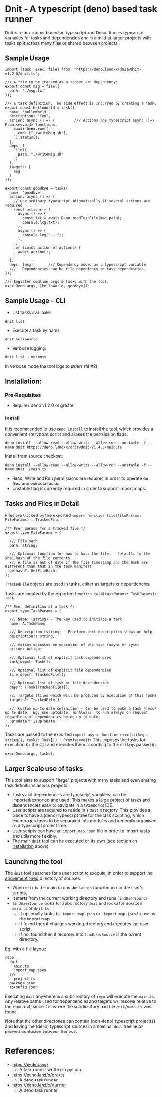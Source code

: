 # Dnit - A typescript (deno) based task runner

Dnit is a task runner based on typescript and Deno.  It uses typescript variables for tasks and dependencies and is aimed at larger projects with tasks split across many files or shared between projects.


## Sample Usage

```
import {task, exec, file} from  "https://deno.land/x/dnit@dnit-v1.2.0/dnit.ts";

/// A file to be tracked as a target and dependency:
export const msg = file({
  path: './msg.txt'
});

/// A task definition.  No side effect is incurred by creating a task.
export const helloWorld = task({
  name: 'helloWorld',
  description: "foo",
  action: async () => {         /// Actions are typescript async ()=> Promise<void> functions.
    await Deno.run({
      cmd: ["./writeMsg.sh"],
    }).status();
  },
  deps: [
    file({
      path: "./writeMsg.sh"
    })
  ],
  targets: [
    msg
  ]
});

export const goodbye = task({
  name: 'goodbye',
  action: async () => {
    // use ordinary typescript idiomatically if several actions are required
    const actions = [
      async () => {
        const txt = await Deno.readTextFile(msg.path);
        console.log(txt);
      },
      async () => {
        console.log("...");
      },
    ];
    for (const action of actions) {
      await action();
    }
  },
  deps: [msg]       /// Dependency added as a typescript variable
  ///   Dependencies can be file dependency or task dependencies.
});

/// Register cmdline args & tasks with the tool.
exec(Deno.args, [helloWorld, goodbye]);
```

## Sample Usage - CLI

* List tasks available:
```
dnit list
```

* Execute a task by name:
```
dnit helloWorld
```

* Verbose logging:
```
dnit list --verbose
```
In verbose mode the tool logs to stderr (fd #2)

## Installation:

### Pre-Requisites
* Requires deno v1.2.0 or greater

### Install

It is recommended to use `deno install` to install the tool, which provides a convenient entrypoint script and aliases the permission flags.

```
deno install --allow-read --allow-write --allow-run --unstable -f --name dnit https://deno.land/x/dnit@dnit-v1.4.0/main.ts
```

Install from source checkout:
```
deno install --allow-read --allow-write --allow-run --unstable -f --name dnit ./main.ts
```

* Read, Write and Run permissions are required in order to operate on files and execute tasks.
* Unstable flag is currently required in order to support import maps.

## Tasks and Files in Detail

Files are tracked by the exported `export function file(fileParams: FileParams) : TrackedFile`

```
/** User params for a tracked file */
export type FileParams = {

  /// File path
  path: string;

  /// Optional function for how to hash the file.   Defaults to the sha1 hash of the file contents.
  /// A file is out of date if the file timestamp and the hash are different than that in the task manifest
  gethash?: GetFileHash;
};
```

`TrackedFile` objects are used in tasks, either as targets or dependencies.

Tasks are created by the exported `function task(taskParams: TaskParams): Task`

```
/** User definition of a task */
export type TaskParams = {

  /// Name: (string) - The key used to initiate a task
  name: A.TaskName;

  /// Description (string) - Freeform text description shown on help
  description?: string;

  /// Action executed on execution of the task (async or sync)
  action: Action;

  /// Optional list of explicit task dependencies
  task_deps?: Task[];

  /// Optional list of explicit file dependencies
  file_deps?: TrackedFile[];

  /// Optional list of task or file dependencies
  deps?: (Task|TrackedFile)[];

  /// Targets (files which will be produced by execution of this task)
  targets?: TrackedFile[];

  /// Custom up-to-date definition - Can be used to make a task *less* up to date.  Eg; use uptodate: runAlways  to run always on request regardless of dependencies being up to date.
  uptodate?: IsUpToDate;
};
```

Tasks are passed to the exported `export async function exec(cliArgs: string[], tasks: Task[]) : Promise<void>`
This exposes the tasks for execution by the CLI and executes them according to the `cliArgs` passed in.

```
exec(Deno.args, tasks);
```

## Larger Scale use of tasks

This tool aims to support "large" projects with many tasks and even sharing task definitions across projects.

* Tasks and dependencies are typescript variables, can be imported/exported and used.  This makes a large project of tasks and dependencies easy to navigate in a typescript IDE.
* User scripts are required to reside in a `dnit` directory.  This provides a place to have a (deno) typescript tree for the task scripting, which encourages tasks to be separated into modules and generally organised as a typescript project tree.
* User scripts can have an `import_map.json` file in order to import tasks and utils more flexibly.
* The main `dnit` tool can be executed on its own (see section on [Installation](#Installation) above)

## Launching the tool

The `dnit` tool searches for a user script to execute, in order to support the [abovementioned](#Larger-Scale-use-of-tasks) directory of sources.

* When `dnit` is the  main it runs the `launch` function to run the user's scripts.
* It starts from the current working directory and runs `findUserSource`
* `findUserSource` looks for subdirectory `dnit` and looks for sources `main.ts` or `dnit.ts`
  * It optionally looks for `import_map.json` or `.import_map.json` to use as the import map.
  * If found then it changes working directory and executes the user script.
  * If not found then it recurses into `findUserSource` in the parent directory.

Eg: with a file layout:
```
repo
  dnit
    main.ts
    import_map.json
  src
    project.ts
  package.json
  tsconfig.json
```

Executing `dnit` anywhere in a subdirectory of `repo` will execute the `main.ts`.
Any relative paths used for dependencies and targets will resolve relative to the `repo` root, since it is where the subdirectory and file `dnit/main.ts` was found.

Note that the other directories can contain (non-deno) typescript project(s) and having the (deno) typescript sources in a nominal `dnit` tree helps prevent confusion between the two.

# References:

* https://pydoit.org/
  - A task runner written in python.
* https://deno.land/x/drake/
  - A deno task runner
* https://deno.land/x/dunner
  - A deno task runner

